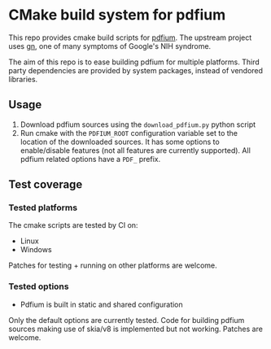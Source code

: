 # CMake build system for pdfium

This repo provides cmake build scripts for [pdfium](https://opensource.google/projects/pdfium).
The upstream project uses [gn](https://gn.googlesource.com/gn/), one of many symptoms of Google's NIH syndrome.

The aim of this repo is to ease building pdfium for multiple platforms.
Third party dependencies are provided by system packages, instead of vendored libraries.

## Usage

1. Download pdfium sources using the `download_pdfium.py` python script
2. Run cmake with the `PDFIUM_ROOT` configuration variable set to the location of the downloaded sources.
   It has some options to enable/disable features (not all features are currently supported).
   All pdfium related options have a `PDF_` prefix.

## Test coverage

### Tested platforms

The cmake scripts are tested by CI on:
- Linux
- Windows

Patches for testing + running on other platforms are welcome.

### Tested options

- Pdfium is built in static and shared configuration

Only the default options are currently tested.
Code for building pdfium sources making use of skia/v8 is implemented but not working.
Patches are welcome.
